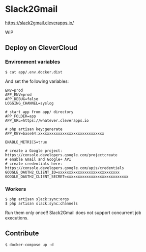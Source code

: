 
# Slack2Gmail

https://slack2gmail.cleverapps.io/

WIP

## Deploy on CleverCloud

### Environment variables

```
$ cat app/.env.docker.dist
```

And set the following variables:

```
ENV=prod
APP_ENV=prod
APP_DEBUG=false
LOGGING_CHANNEL=syslog

# start app from app/ directory
APP_FOLDER=app
APP_URL=https://whatever.cleverapps.io

# php artisan key:generate
APP_KEY=base64:xxxxxxxxxxxxxxxxxxxxxxxxxxxxxx

ENABLE_METRICS=true

# create a Google project: https://console.developers.google.com/projectcreate
# enable Gmail and Google+ API
# create credentials here: https://console.developers.google.com/apis/credentials
GOOGLE_OAUTH2_CLIENT_ID=xxxxxxxxxxxxxxxxxxxxxxxxxxxx
GOOGLE_OAUTH2_CLIENT_SECRET=xxxxxxxxxxxxxxxxxxxxxxxxxxxx
```

### Workers

```
$ php artisan slack:sync:orgs
$ php artisan slack:sync:channels
```

Run them only once!! Slack2Gmail does not support concurrent job executions.

## Contribute

```
$ docker-compose up -d
```
